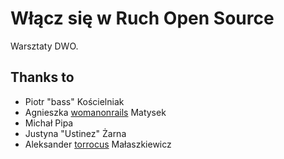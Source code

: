 Włącz się w Ruch Open Source
============================

Warsztaty DWO.

Thanks to
---------

* Piotr "bass" Kościelniak
* Agnieszka [womanonrails](https://github.com/womanonrails) Matysek
* Michał Pipa
* Justyna "Ustinez" Żarna
* Aleksander [torrocus](https://github.com/torrocus) Małaszkiewicz
